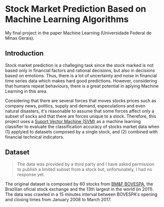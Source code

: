 # Stock Market Prediction Based on Machine Learning Algorithms
My final project in the paper Machine Learning (Universidade Federal de Minas Gerais).

## Introduction

Stock market prediction is a challeging task since the stock marked is not based only in financial factors and rational decisions, but also in decisions based on emotions. Thus, there is a lot of uncertainty and noise in financial time series data which makes hard good predictions. However, considering that humans repeat behaviours, there is a great potential in aplying Machine Learning in this area.

Considering that there are several forces that moves stocks prices such as company news, politics, supply and demand, especulations and even natural disasters, it's reasonable to assume that some forces affect only a subset of socks and that there are forces unique to a stock. Therefore, this project uses a [Suport Vector Machine (SVM)](https://en.wikipedia.org/wiki/Support_vector_machine) as a machine learning classifier to evaluate the classification accuracy of stocks market data when (1) applyied to datasets composed by a single stock, and (2) combined with financial technical indicators.

## Dataset

> The data was provided by a third party and I have asked permission to publish a limited subset from a stock but, unfortunately, I had no response yet.

The original dataset is composed by 60 stocks from [BM&F BOVESPA](https://en.wikipedia.org/wiki/BM%26F_Bovespa), the Brazilian oficial stock exchange and the 13th largest in the world (in 2011). The data was crawled in a 15 minutes interval between BOVESPA's opening and closing times from January 2008 to March 2017.
